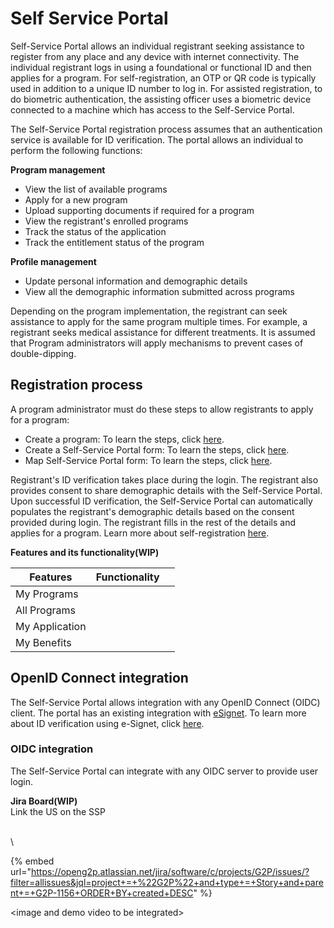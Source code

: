 # Self Service Portal

Self-Service Portal allows an individual registrant seeking assistance to register from any place and any device with internet connectivity. The individual registrant logs in using a foundational or functional ID and then applies for a program. For self-registration, an OTP or QR code is typically used in addition to a unique ID number to log in. For assisted registration, to do biometric authentication, the assisting officer uses a biometric device connected to a machine which has access to the Self-Service Portal.

The Self-Service Portal registration process assumes that an authentication service is available for ID verification. The portal allows an individual to perform the following functions:

**Program management**

* View the list of available programs
* Apply for a new program
* Upload supporting documents if required for a program
* View the registrant's enrolled programs
* Track the status of the application
* Track the entitlement status of the program

**Profile management**

* Update personal information and demographic details
* View all the demographic information submitted across programs

Depending on the program implementation, the registrant can seek assistance to apply for the same program multiple times. For example, a registrant seeks medical assistance for different treatments. It is assumed that Program administrators will apply mechanisms to prevent cases of double-dipping.

## Registration process

A program administrator must do these steps to allow registrants to apply for a program:

* Create a program: To learn the steps, click [here](../user-guides/eligibility-and-program-enrollment/program/create-a-program.md).
* Create a Self-Service Portal form: To learn the steps, click [here](../user-guides/eligibility-and-program-enrollment/website/create-portal-form.md).
* Map Self-Service Portal form: To learn the steps, click [here](../user-guides/eligibility-and-program-enrollment/program/map-self-service-portal-form.md).

Registrant's ID verification takes place during the login. The registrant also provides consent to share demographic details with the Self-Service Portal. Upon successful ID verification, the Self-Service Portal can automatically populates the registrant's demographic details based on the consent provided during login. The registrant fills in the rest of the details and applies for a program. Learn more about self-registration [here](../user-guides/registration/self-register-online.md).



**Features and its functionality(WIP)**

<table><thead><tr><th>Features</th><th>Functionality</th><th data-hidden></th></tr></thead><tbody><tr><td>My Programs</td><td></td><td></td></tr><tr><td>All Programs</td><td></td><td></td></tr><tr><td>My Application</td><td></td><td></td></tr><tr><td>My Benefits</td><td></td><td></td></tr></tbody></table>

##

## OpenID Connect integration

The Self-Service Portal allows integration with any OpenID Connect (OIDC) client. The portal has an existing integration with [eSignet](https://docs.esignet.io/). To learn more about ID verification using e-Signet, click [here](broken-reference).

### OIDC integration

The Self-Service Portal can integrate with any OIDC server to provide user login.



**Jira Board(WIP)**\
Link the US on the SSP

\
\


{% embed url="https://openg2p.atlassian.net/jira/software/c/projects/G2P/issues/?filter=allissues&jql=project+=+%22G2P%22+and+type+=+Story+and+parent+=+G2P-1156+ORDER+BY+created+DESC" %}

\<image and demo video to be integrated>
